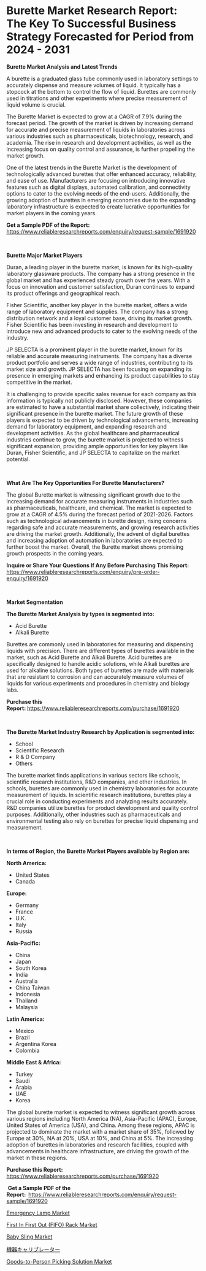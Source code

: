 <p><h1>Burette Market Research Report: The Key To Successful Business Strategy Forecasted for Period from 2024 - 2031</h1></p><p><strong>Burette Market Analysis and Latest Trends</strong></p>
<p><p>A burette is a graduated glass tube commonly used in laboratory settings to accurately dispense and measure volumes of liquid. It typically has a stopcock at the bottom to control the flow of liquid. Burettes are commonly used in titrations and other experiments where precise measurement of liquid volume is crucial.</p><p>The Burette Market is expected to grow at a CAGR of 7.9% during the forecast period. The growth of the market is driven by increasing demand for accurate and precise measurement of liquids in laboratories across various industries such as pharmaceuticals, biotechnology, research, and academia. The rise in research and development activities, as well as the increasing focus on quality control and assurance, is further propelling the market growth.</p><p>One of the latest trends in the Burette Market is the development of technologically advanced burettes that offer enhanced accuracy, reliability, and ease of use. Manufacturers are focusing on introducing innovative features such as digital displays, automated calibration, and connectivity options to cater to the evolving needs of the end-users. Additionally, the growing adoption of burettes in emerging economies due to the expanding laboratory infrastructure is expected to create lucrative opportunities for market players in the coming years.</p></p>
<p><strong>Get a Sample PDF of the Report:&nbsp;</strong> <a href="https://www.reliableresearchreports.com/enquiry/request-sample/1691920">https://www.reliableresearchreports.com/enquiry/request-sample/1691920</a></p>
<p>&nbsp;</p>
<p><strong>Burette Major Market Players</strong></p>
<p><p>Duran, a leading player in the burette market, is known for its high-quality laboratory glassware products. The company has a strong presence in the global market and has experienced steady growth over the years. With a focus on innovation and customer satisfaction, Duran continues to expand its product offerings and geographical reach.</p><p>Fisher Scientific, another key player in the burette market, offers a wide range of laboratory equipment and supplies. The company has a strong distribution network and a loyal customer base, driving its market growth. Fisher Scientific has been investing in research and development to introduce new and advanced products to cater to the evolving needs of the industry.</p><p>JP SELECTA is a prominent player in the burette market, known for its reliable and accurate measuring instruments. The company has a diverse product portfolio and serves a wide range of industries, contributing to its market size and growth. JP SELECTA has been focusing on expanding its presence in emerging markets and enhancing its product capabilities to stay competitive in the market.</p><p>It is challenging to provide specific sales revenue for each company as this information is typically not publicly disclosed. However, these companies are estimated to have a substantial market share collectively, indicating their significant presence in the burette market. The future growth of these players is expected to be driven by technological advancements, increasing demand for laboratory equipment, and expanding research and development activities. As the global healthcare and pharmaceutical industries continue to grow, the burette market is projected to witness significant expansion, providing ample opportunities for key players like Duran, Fisher Scientific, and JP SELECTA to capitalize on the market potential.</p></p>
<p>&nbsp;</p>
<p><strong>What Are The Key Opportunities For Burette Manufacturers?</strong></p>
<p><p>The global Burette market is witnessing significant growth due to the increasing demand for accurate measuring instruments in industries such as pharmaceuticals, healthcare, and chemical. The market is expected to grow at a CAGR of 4.5% during the forecast period of 2021-2026. Factors such as technological advancements in burette design, rising concerns regarding safe and accurate measurements, and growing research activities are driving the market growth. Additionally, the advent of digital burettes and increasing adoption of automation in laboratories are expected to further boost the market. Overall, the Burette market shows promising growth prospects in the coming years.</p></p>
<p><strong>Inquire or Share Your Questions If Any Before Purchasing This Report:</strong> <a href="https://www.reliableresearchreports.com/enquiry/pre-order-enquiry/1691920">https://www.reliableresearchreports.com/enquiry/pre-order-enquiry/1691920</a></p>
<p>&nbsp;</p>
<p><strong>Market Segmentation</strong></p>
<p><strong>The Burette Market Analysis by types is segmented into:</strong></p>
<p><ul><li>Acid Burette</li><li>Alkali Burette</li></ul></p>
<p><p>Burettes are commonly used in laboratories for measuring and dispensing liquids with precision. There are different types of burettes available in the market, such as Acid Burette and Alkali Burette. Acid burettes are specifically designed to handle acidic solutions, while Alkali burettes are used for alkaline solutions. Both types of burettes are made with materials that are resistant to corrosion and can accurately measure volumes of liquids for various experiments and procedures in chemistry and biology labs.</p></p>
<p><strong>Purchase this Report:&nbsp;</strong><a href="https://www.reliableresearchreports.com/purchase/1691920">https://www.reliableresearchreports.com/purchase/1691920</a></p>
<p>&nbsp;</p>
<p><strong>The Burette Market Industry Research by Application is segmented into:</strong></p>
<p><ul><li>School</li><li>Scientific Research</li><li>R & D Company</li><li>Others</li></ul></p>
<p><p>The burette market finds applications in various sectors like schools, scientific research institutions, R&D companies, and other industries. In schools, burettes are commonly used in chemistry laboratories for accurate measurement of liquids. In scientific research institutions, burettes play a crucial role in conducting experiments and analyzing results accurately. R&D companies utilize burettes for product development and quality control purposes. Additionally, other industries such as pharmaceuticals and environmental testing also rely on burettes for precise liquid dispensing and measurement.</p></p>
<p>&nbsp;</p>
<p><strong>In terms of Region, the Burette Market Players available by Region are:</strong></p>
<p>
    <p> <strong> North America: </strong>
        <ul>
            <li>United States</li>
            <li>Canada</li>
        </ul>
        </p> 
    <p> <strong> Europe: </strong>
        <ul>
            <li>Germany</li>
            <li>France</li>
            <li>U.K.</li>
            <li>Italy</li>
            <li>Russia</li>
        </ul>
        </p> 
    <p> <strong> Asia-Pacific: </strong>
        <ul>
            <li>China</li>
            <li>Japan</li>
            <li>South Korea</li>
            <li>India</li>
            <li>Australia</li>
            <li>China Taiwan</li>
            <li>Indonesia</li>
            <li>Thailand</li>
            <li>Malaysia</li>
        </ul>
        </p> 
    <p> <strong> Latin America: </strong>
        <ul>
            <li>Mexico</li>
            <li>Brazil</li>
            <li>Argentina Korea</li>
            <li>Colombia</li>
        </ul>
        </p> 
    <p> <strong> Middle East & Africa: </strong>
        <ul>
            <li>Turkey</li>
            <li>Saudi</li>
            <li>Arabia</li>
            <li>UAE</li>
            <li>Korea</li>
        </ul>
    </p>
    </p>
<p><p>The global burette market is expected to witness significant growth across various regions including North America (NA), Asia-Pacific (APAC), Europe, United States of America (USA), and China. Among these regions, APAC is projected to dominate the market with a market share of 35%, followed by Europe at 30%, NA at 20%, USA at 10%, and China at 5%. The increasing adoption of burettes in laboratories and research facilities, coupled with advancements in healthcare infrastructure, are driving the growth of the market in these regions.</p></p>
<p><strong>Purchase this Report: </strong><a href="https://www.reliableresearchreports.com/purchase/1691920">https://www.reliableresearchreports.com/purchase/1691920</a></p>
<p>&nbsp;<strong>Get a Sample PDF of the Report:&nbsp;&nbsp;</strong><a href="https://www.reliableresearchreports.com/enquiry/request-sample/1691920">https://www.reliableresearchreports.com/enquiry/request-sample/1691920</a></p>
<p><strong></strong></p>
<p><p><a href="https://github.com/mancsybtousav/Market-Research-Report-List-1/blob/main/emergency-lamp-market.md">Emergency Lamp Market</a></p><p><a href="https://issuu.com/reportprime-2/docs/first-in-first-out-fifo-rack-market-size-2030.pptx">First In First Out (FIFO) Rack Market</a></p><p><a href="https://github.com/josesg55/Market-Research-Report-List-1/blob/main/baby-sling-market.md">Baby Sling Market</a></p><p><a href="https://github.com/xtkhtofdt934839/Market-Research-Report-List-1/blob/main/26088543478.md">機器キャリブレーター</a></p><p><a href="https://issuu.com/reportprime-2/docs/goods-to-person-picking-solution-market-size-2030.">Goods-to-Person Picking Solution Market</a></p></p>